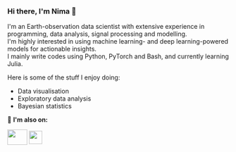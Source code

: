 ### Hi there, I'm Nima 👋

<!---
<table border="0">
 <tr>
    <td>
--->

I'm an Earth-observation data scientist with extensive experience in programming, data analysis, signal processing and modelling.   
I'm highly interested in using machine learning- and deep learning-powered models for actionable insights.   
I mainly write codes using Python, PyTorch and Bash, and currently learning Julia.

Here is some of the stuff I enjoy doing:
- Data visualisation
- Exploratory data analysis
- Bayesian statistics

🔗 **I'm also on:**
<p align="left">
  <a href="https://twitter.com/nimanzik" target="_blank"><img align="center" src="https://raw.githubusercontent.com/rahuldkjain/github-profile-readme-generator/master/src/images/icons/Social/twitter.svg" height="35" width="45" /></a>
  <a href="https://www.linkedin.com/in/nima-nooshiri/" target="_blank"><img align="center" src="https://raw.githubusercontent.com/rahuldkjain/github-profile-readme-generator/master/src/images/icons/Social/linked-in-alt.svg" height="30" width="30" /></a>
</p>
<!---
    </td>
    <td>
      <a href="https://github.com/nimanzik/Eadet-ConvNet.git" target="_blank"><img src="./model_2.png" width="1250" align="right"/></a>
    </td>
 </tr>
</table>
--->
